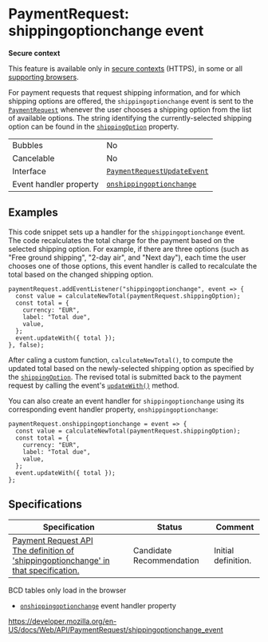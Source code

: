PaymentRequest: shippingoptionchange event
==========================================

**Secure context**

This feature is available only in [secure contexts](https://developer.mozilla.org/en-US/docs/Web/Security/Secure_Contexts) (HTTPS), in some or all [supporting browsers](#browser_compatibility).

For payment requests that request shipping information, and for which shipping options are offered, the `shippingoptionchange` event is sent to the [`PaymentRequest`](../paymentrequest) whenever the user chooses a shipping option from the list of available options. The string identifying the currently-selected shipping option can be found in the [`shippingOption`](shippingoption) property.

<table><tbody><tr class="odd"><td>Bubbles</td><td>No</td></tr><tr class="even"><td>Cancelable</td><td>No</td></tr><tr class="odd"><td>Interface</td><td><a href="../paymentrequestupdateevent"><code>PaymentRequestUpdateEvent</code></a></td></tr><tr class="even"><td>Event handler property</td><td><a href="onshippingoptionchange"><code>onshippingoptionchange</code></a></td></tr></tbody></table>

Examples
--------

This code snippet sets up a handler for the `shippingoptionchange` event. The code recalculates the total charge for the payment based on the selected shipping option. For example, if there are three options (such as "Free ground shipping", "2-day air", and "Next day"), each time the user chooses one of those options, this event handler is called to recalculate the total based on the changed shipping option.

    paymentRequest.addEventListener("shippingoptionchange", event => {
      const value = calculateNewTotal(paymentRequest.shippingOption);
      const total = {
        currency: "EUR",
        label: "Total due",
        value,
      };
      event.updateWith({ total });
    }, false);

After caling a custom function, `calculateNewTotal()`, to compute the updated total based on the newly-selected shipping option as specified by the [`shippingOption`](shippingoption). The revised total is submitted back to the payment request by calling the event's [`updateWith()`](../paymentrequestupdateevent/updatewith) method.

You can also create an event handler for `shippingoptionchange` using its corresponding event handler property, <span class="page-not-created">`onshippingoptionchange`</span>:

    paymentRequest.onshippingoptionchange = event => {
      const value = calculateNewTotal(paymentRequest.shippingOption);
      const total = {
        currency: "EUR",
        label: "Total due",
        value,
      };
      event.updateWith({ total });
    };

Specifications
--------------

<table><thead><tr class="header"><th>Specification</th><th>Status</th><th>Comment</th></tr></thead><tbody><tr class="odd"><td><a href="https://w3c.github.io/payment-request/#dfn-shippingoptionchange">Payment Request API<br />
<span class="small">The definition of 'shippingoptionchange' in that specification.</span></a></td><td><span class="spec-cr">Candidate Recommendation</span></td><td>Initial definition.</td></tr></tbody></table>

BCD tables only load in the browser

-   [`onshippingoptionchange`](onshippingoptionchange) event handler property

<a href="https://developer.mozilla.org/en-US/docs/Web/API/PaymentRequest/shippingoptionchange_event" class="_attribution-link">https://developer.mozilla.org/en-US/docs/Web/API/PaymentRequest/shippingoptionchange_event</a>

